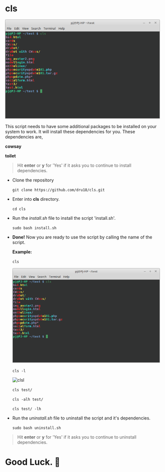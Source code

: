 # cls

  ![cls.png](https://github.com/dru18/cls/blob/master/screenshots/cls.png)

This script needs to have some additional packages to be installed on your system to work. It will install these dependencies for you. These dependencies are,

**cowsay**

**toilet**

> Hit **enter** or **y** for 'Yes' if it asks you to continue to install dependencies.

- Clone the repository

  `git clone https://github.com/dru18/cls.git`

- Enter into **cls** directory.

  `cd cls`

- Run the *install.sh* file to install the script 'install.sh'.

  `sudo bash install.sh`

- **Done!** Now you are ready to use the script by calling the name of the script.

  **Example:**

  `cls`

  ![cls](https://github.com/dru18/cls/blob/master/screenshots/cls.png)
  
  `cls -l`

  ![clsl](https://github.com/dru18/cls/blob/master/screenshots/clsl.png)

  `cls test/`
 
  `cls -alh test/`

  `cls test/ -lh`

- Run the *uninstall.sh* file to uninstall the script and it's dependencies.

  `sudo bash uninstall.sh`

> Hit **enter** or **y** for 'Yes' if it asks you to continue to uninstall dependencies.

# Good Luck. :penguin:

